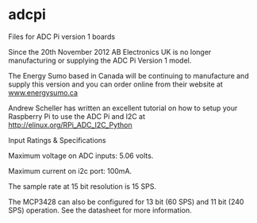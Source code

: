 adcpi
=====

Files for ADC Pi version 1 boards

Since the 20th November 2012 AB Electronics UK is no longer manufacturing or supplying the ADC Pi Version 1 model.

The Energy Sumo based in Canada will be continuing to manufacture and supply this version and you can order online from their website at www.energysumo.ca

Andrew Scheller has written an excellent tutorial on how to setup your Raspberry Pi to use the ADC Pi and I2C at http://elinux.org/RPi_ADC_I2C_Python

Input Ratings & Specifications

Maximum voltage on ADC inputs: 5.06 volts.

Maximum current on i2c port: 100mA.

The sample rate at 15 bit resolution is 15 SPS.

The MCP3428 can also be configured for 13 bit (60 SPS) and 11 bit (240 SPS) operation.  See the datasheet for more information.
